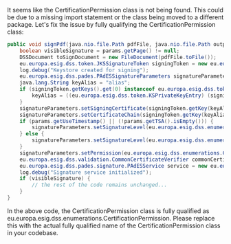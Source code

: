It seems like the CertificationPermission class is not being found. This could be due to a missing import statement or the class being moved to a different package. Let's fix the issue by fully qualifying the CertificationPermission class:

```java
public void signPdf(java.nio.file.Path pdfFile, java.nio.file.Path outputFile, byte[] keyStore, char[] keyStorePassword, boolean binary, SignatureParameters params) throws java.io.IOException {
    boolean visibleSignature = params.getPage() != null;
    DSSDocument toSignDocument = new FileDocument(pdfFile.toFile());
    eu.europa.esig.dss.token.JKSSignatureToken signingToken = new eu.europa.esig.dss.token.JKSSignatureToken(keyStore, new java.security.KeyStore.PasswordProtection(keyStorePassword));
    log.debug("Keystore created for signing");
    eu.europa.esig.dss.pades.PAdESSignatureParameters signatureParameters = new eu.europa.esig.dss.pades.PAdESSignatureParameters();
    java.lang.String keyAlias = "alias";
    if (signingToken.getKeys().get(0) instanceof eu.europa.esig.dss.token.KSPrivateKeyEntry) {
        keyAlias = ((eu.europa.esig.dss.token.KSPrivateKeyEntry) (signingToken.getKeys().get(0))).getAlias();
    }
    signatureParameters.setSigningCertificate(signingToken.getKey(keyAlias).getCertificate());
    signatureParameters.setCertificateChain(signingToken.getKey(keyAlias).getCertificateChain());
    if (params.getUseTimestamp() || (!params.getTSA().isEmpty())) {
        signatureParameters.setSignatureLevel(eu.europa.esig.dss.enumerations.SignatureLevel.PAdES_BASELINE_T);
    } else {
        signatureParameters.setSignatureLevel(eu.europa.esig.dss.enumerations.SignatureLevel.PAdES_BASELINE_B);
    }
    signatureParameters.setPermission(eu.europa.esig.dss.enumerations.CertificationPermission.MINIMAL_CHANGES_PERMITTED);
    eu.europa.esig.dss.validation.CommonCertificateVerifier commonCertificateVerifier = new eu.europa.esig.dss.validation.CommonCertificateVerifier();
    eu.europa.esig.dss.pades.signature.PAdESService service = new eu.europa.esig.dss.pades.signature.PAdESService(commonCertificateVerifier);
    log.debug("Signature service initialized");
    if (visibleSignature) {
        // the rest of the code remains unchanged...
    }
}
```
In the above code, the CertificationPermission class is fully qualified as eu.europa.esig.dss.enumerations.CertificationPermission. Please replace this with the actual fully qualified name of the CertificationPermission class in your codebase.